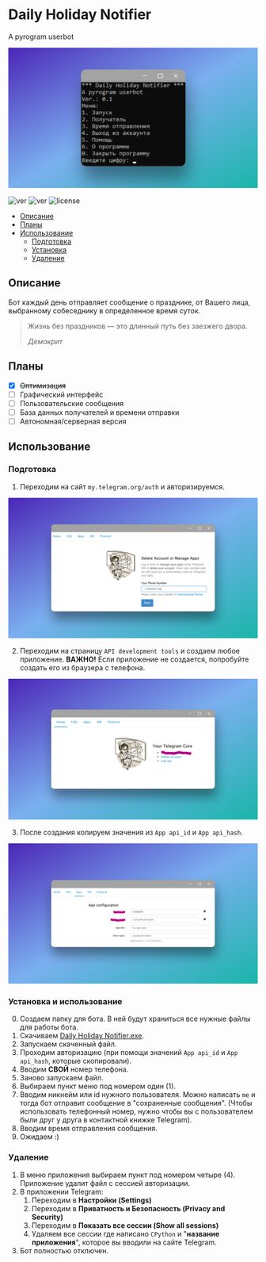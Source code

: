 # Daily Holiday Notifier
A pyrogram userbot

<img src="https://github.com/SinYaYa-SoVa/pyrogram-userbot-DHN/blob/main/res/cover.png?raw=true" alt=coverDHN>

<i></i>
<img src="https://img.shields.io/badge/lang-ru-pink" alt="ver"/>
<img src="https://img.shields.io/badge/ver-0.1-pink" alt="ver"/>
<img src="https://img.shields.io/github/license/SinYaYa-SoVa/pyrogram-userbot-DHN?color=pink&logo=SiN" alt="license"/>


- [Описание](#Описание)
- [Планы](#Планы)
- [Использование](#Использование)
  - [Подготовка](#Подготовка) 
  - [Установка](#Установка) 
  - [Удаление](#Удаление) 


## Описание 
<a name="Описание"/>

Бот каждый день отправляет сообщение о празднике, от Вашего лица, выбранному собеседнику в определенное время суток.
> Жизнь без праздников — это длинный путь без заезжего двора.
> 
> *Демокрит*



## Планы
<a name="Планы"/>

- [X] ~~Оптимизация~~
- [ ] Графический интерфейс
- [ ] Пользовательские сообщения
- [ ] База данных получателей и времени отправки
- [ ] Автономная/серверная версия

## Использование
<a name="Использование"/>

### Подготовка
<a name="Подготовка"/>

1. Переходим на сайт `my.telegram.org/auth` и авторизируемся.

<img src="https://github.com/SinYaYa-SoVa/pyrogram-userbot-DHN/blob/main/res/s1.png?raw=true" alt=getready1>

2. Переходим на страницу `API development tools` и создаем любое приложение. **ВАЖНО!** Если приложение не создается, попробуйте создать его из браузера с телефона.

<img src="https://github.com/SinYaYa-SoVa/pyrogram-userbot-DHN/blob/main/res/s2.png?raw=true" alt=getready2>

3. После создания копируем значения из `App api_id` и `App api_hash`.

<img src="https://github.com/SinYaYa-SoVa/pyrogram-userbot-DHN/blob/main/res/s3.png?raw=true" alt=getready3>

### Установка и использование
<a name="Установка"/>

0. Создаем папку для бота. В ней будут храниться все нужные файлы для работы бота.
1. Скачиваем [Daily Holiday Notifier.exe](https://github.com/SinYaYa-SoVa/pyrogram-userbot-DHN/releases/download/v0.1/Daily.Holiday.Notifier.exe).
2. Запускаем скаченный файл.
3. Проходим авторизацию (при помощи значений `App api_id` и `App api_hash`, которые скопировали).
4. Вводим **СВОЙ** номер телефона.
5. Заново запускаем файл.
6. Выбираем пункт меню под номером один (1).
7. Вводим никнейм или id нужного пользователя. Можно написать `me` и тогда бот отправит сообщение в "сохраненные сообщения". (Чтобы использовать телефонный номер, нужно чтобы вы с пользователем были друг у друга в контактной книжке Telegram).
8. Вводим время отправления сообщения.
9. Ожидаем :)

### Удаление
<a name="Удаление"/>

1. В меню приложения выбираем пункт под номером четыре (4). Приложение удалит файл с сессией авторизации.
2. В приложении Telegram:
   1. Переходим в **Настройки (Settings)**
   2. Переходим в **Приватность и Безопасность (Privacy and Security)**
   3. Переходим в **Показать все сессии (Show all sessions)**
   4. Удаляем все сессии где написано `CPython` и "**название приложения**", которое вы вводили на сайте Telegram.
4. Бот полностью отключен. 


